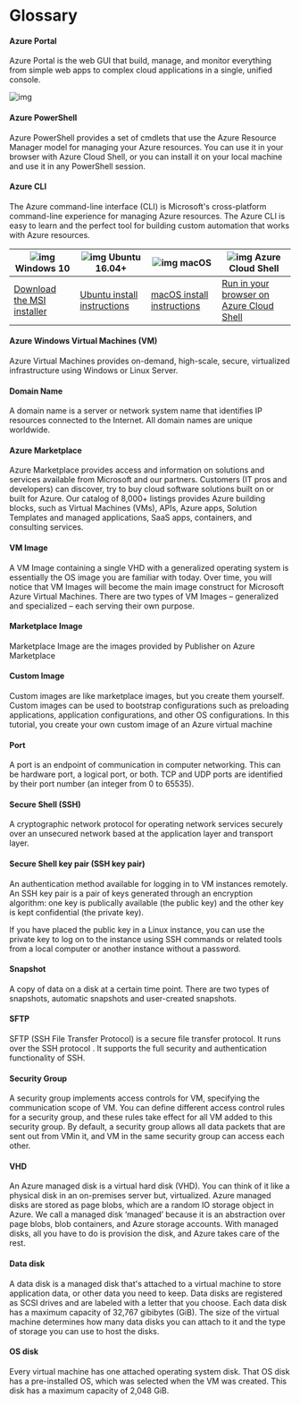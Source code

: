 # Glossary

#### Azure Portal

Azure Portal is the web GUI that build, manage, and monitor everything from simple web apps to complex cloud applications in a single, unified console.

![img](https://libs.websoft9.com/Websoft9/DocsPicture/en/azure/azure-portal-websoft9.png)



#### Azure PowerShell

Azure PowerShell provides a set of cmdlets that use the Azure Resource Manager model for managing your Azure resources. You can use it in your browser with Azure Cloud Shell, or you can install it on your local machine and use it in any PowerShell session.



#### Azure CLI

The Azure command-line interface (CLI) is Microsoft's cross-platform command-line experience for managing Azure resources. The Azure CLI is easy to learn and the perfect tool for building custom automation that works with Azure resources.

| ![img](https://cdn.nlark.com/yuque/0/2019/png/152462/1557908696938-1249017a-4456-4a47-9bcf-cd47e1b95aec.png) Windows 10 | ![img](https://cdn.nlark.com/yuque/0/2019/png/152462/1557908696957-91cd3986-fd9b-4b9b-89e2-cb7f42187a39.png) Ubuntu 16.04+ | ![img](https://cdn.nlark.com/yuque/0/2019/png/152462/1557908696988-781711ac-5629-4ab0-b40e-1994ddcb776b.png) macOS | ![img](https://cdn.nlark.com/yuque/0/2019/png/152462/1557908696704-6defdb4d-68b8-4360-b46f-3b2c8dcdbe8a.png) Azure Cloud Shell |
| ------------------------------------------------------------ | ------------------------------------------------------------ | ------------------------------------------------------------ | ------------------------------------------------------------ |
| [Download the MSI installer](https://aka.ms/installazurecliwindows) | [Ubuntu install instructions](https://docs.microsoft.com/en-us/cli/azure/install-azure-cli-apt?view=azure-cli-latest) | [macOS install instructions](https://docs.microsoft.com/en-us/cli/azure/install-azure-cli-macos?view=azure-cli-latest) | [Run in your browser on Azure Cloud Shell](https://shell.azure.com/) |

#### Azure Windows Virtual Machines (VM)

Azure Virtual Machines provides on-demand, high-scale, secure, virtualized infrastructure using Windows or Linux Server.



#### Domain Name

A domain name is a server or network system name that identifies IP resources connected to the Internet. All domain names are unique worldwide.



#### Azure Marketplace

Azure Marketplace provides access and information on solutions and services available from Microsoft and our partners. Customers (IT pros and developers) can discover, try to buy cloud software solutions built on or built for Azure. Our catalog of 8,000+ listings provides Azure building blocks, such as Virtual Machines (VMs), APIs, Azure apps, Solution Templates and managed applications, SaaS apps, containers, and consulting services.



#### VM Image

A VM Image containing a single VHD with a generalized operating system is essentially the OS image you are familiar with today. Over time, you will notice that VM Images will become the main image construct for Microsoft Azure Virtual Machines. There are two types of VM Images – generalized and specialized – each serving their own purpose.



#### Marketplace Image

Marketplace Image are the images provided by Publisher on Azure Marketplace



#### Custom Image

Custom images are like marketplace images, but you create them yourself. Custom images can be used to bootstrap configurations such as preloading applications, application configurations, and other OS configurations. In this tutorial, you create your own custom image of an Azure virtual machine



#### Port

A port is an endpoint of communication in computer networking. This can be hardware port, a logical port, or both. TCP and UDP ports are identified by their port number (an integer from 0 to 65535).



#### Secure Shell (SSH)

A cryptographic network protocol for operating network services securely over an unsecured network based at the application layer and transport layer.



#### Secure Shell key pair (SSH key pair)

An authentication method available for logging in to VM instances remotely. An SSH key pair is a pair of keys generated through an encryption algorithm: one key is publically available (the public key) and the other key is kept confidential (the private key).



If you have placed the public key in a Linux instance, you can use the private key to log on to the instance using SSH commands or related tools from a local computer or another instance without a password.



#### Snapshot

A copy of data on a disk at a certain time point. There are two types of snapshots, automatic snapshots and user-created snapshots.



#### SFTP

SFTP (SSH File Transfer Protocol) is a secure file transfer protocol. It runs over the SSH protocol . It supports the full security and authentication functionality of SSH.



#### Security Group

A security group implements access controls for VM, specifying the communication scope of VM. You can define different access control rules for a security group, and these rules take effect for all VM added to this security group. By default, a security group allows all data packets that are sent out from VMin it, and VM in the same security group can access each other.



#### VHD

An Azure managed disk is a virtual hard disk (VHD). You can think of it like a physical disk in an on-premises server but, virtualized. Azure managed disks are stored as page blobs, which are a random IO storage object in Azure. We call a managed disk ‘managed’ because it is an abstraction over page blobs, blob containers, and Azure storage accounts. With managed disks, all you have to do is provision the disk, and Azure takes care of the rest.



#### Data disk

A data disk is a managed disk that's attached to a virtual machine to store application data, or other data you need to keep. Data disks are registered as SCSI drives and are labeled with a letter that you choose. Each data disk has a maximum capacity of 32,767 gibibytes (GiB). The size of the virtual machine determines how many data disks you can attach to it and the type of storage you can use to host the disks.



#### OS disk

Every virtual machine has one attached operating system disk. That OS disk has a pre-installed OS, which was selected when the VM was created. This disk has a maximum capacity of 2,048 GiB.